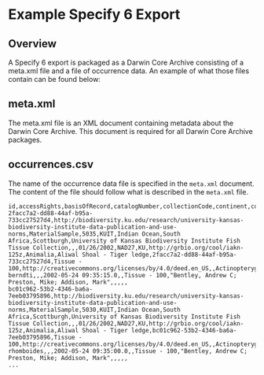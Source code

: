 # Example Specify 6 Export

## Overview

A Specify 6 export is packaged as a Darwin Core Archive consisting of a meta.xml file
and a file of occurrence data.  An example of what those files contain can be found
below:

## meta.xml

The meta.xml file is an XML document containing metadata about the Darwin Core
Archive.  This document is required for all Darwin Core Archive packages.

## occurrences.csv

The name of the occurrence data file is specified in the `meta.xml` document.  The
content of the file should follow what is described in the `meta.xml` file.

```csv
id,accessRights,basisOfRecord,catalogNumber,collectionCode,continent,country,county,datasetName,decimallatitude,decimallongitude,eventDate,geodeticDatum,institutionCode,institutionID,kingdom,locality,occurrenceID,preparations,rights,stateprovince,class,family,genus,order,phylum,scientificName,scientificNameAuthorship,specificepithet,modified,globaluniqueidentifier,preparations,recordedBy,license,datasetname,fieldnumber,highergeography,waterbody
2facc7a2-dd88-44af-b95a-733cc27527d4,http://biodiversity.ku.edu/research/university-kansas-biodiversity-institute-data-publication-and-use-norms,MaterialSample,5035,KUIT,Indian Ocean,South Africa,Scottburgh,University of Kansas Biodiversity Institute Fish Tissue Collection,,,01/26/2002,NAD27,KU,http://grbio.org/cool/iakn-125z,Animalia,Aliwal Shoal - Tiger ledge,2facc7a2-dd88-44af-b95a-733cc27527d4,Tissue - 100,http://creativecommons.org/licenses/by/4.0/deed.en_US,,Actinopterygii,Holocentridae,Myripristis,Beryciformes,Chordata,Myripristis berndti,,,2002-05-24 09:35:15.0,,Tissue - 100,"Bentley, Andrew C; Preston, Mike; Addison, Mark",,,,,
bc01c962-53b2-4346-ba6a-7eeb03795896,http://biodiversity.ku.edu/research/university-kansas-biodiversity-institute-data-publication-and-use-norms,MaterialSample,5030,KUIT,Indian Ocean,South Africa,Scottburgh,University of Kansas Biodiversity Institute Fish Tissue Collection,,,01/26/2002,NAD27,KU,http://grbio.org/cool/iakn-125z,Animalia,Aliwal Shoal - Tiger ledge,bc01c962-53b2-4346-ba6a-7eeb03795896,Tissue - 100,http://creativecommons.org/licenses/by/4.0/deed.en_US,,Actinopterygii,Pomacanthidae,Pomacanthus,Perciformes,Chordata,Pomacanthus rhomboides,,,2002-05-24 09:35:00.0,,Tissue - 100,"Bentley, Andrew C; Preston, Mike; Addison, Mark",,,,,
...
```

